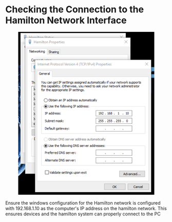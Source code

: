 # Checking the Connection to the Hamilton Network Interface

<figure><img src="../../.gitbook/assets/image (1) (1).png" alt=""><figcaption></figcaption></figure>

Ensure the windows configuration for the Hamilton network is configured with 192.168.1.10 as the computer's IP address on the hamilton network. This ensures devices and the hamilton system can properly connect to the PC
